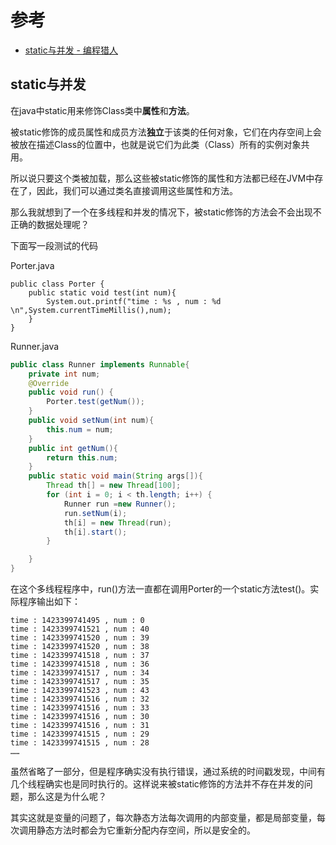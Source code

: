 # 参考

- [static与并发 - 编程猎人](https://www.programminghunter.com/article/9790843610/)



## static与并发

在java中static用来修饰Class类中**属性**和**方法**。

被static修饰的成员属性和成员方法**独立**于该类的任何对象，它们在内存空间上会被放在描述Class的位置中，也就是说它们为此类（Class）所有的实例对象共用。

所以说只要这个类被加载，那么这些被static修饰的属性和方法都已经在JVM中存在了，因此，我们可以通过类名直接调用这些属性和方法。

那么我就想到了一个在多线程和并发的情况下，被static修饰的方法会不会出现不正确的数据处理呢？

下面写一段测试的代码

Porter.java

```
public class Porter {
    public static void test(int num){
        System.out.printf("time : %s , num : %d \n",System.currentTimeMillis(),num);
    }
}
```

Runner.java

```java
public class Runner implements Runnable{
    private int num;
    @Override
    public void run() {
        Porter.test(getNum());
    }
    public void setNum(int num){
        this.num = num;
    }
    public int getNum(){
        return this.num;
    }
    public static void main(String args[]){
        Thread th[] = new Thread[100];
        for (int i = 0; i < th.length; i++) {
            Runner run =new Runner();
            run.setNum(i);
            th[i] = new Thread(run);
            th[i].start();
        }

    }
}
```

在这个多线程程序中，run()方法一直都在调用Porter的一个static方法test()。实际程序输出如下：

```
time : 1423399741495 , num : 0  
time : 1423399741521 , num : 40  
time : 1423399741520 , num : 39  
time : 1423399741520 , num : 38  
time : 1423399741518 , num : 37  
time : 1423399741518 , num : 36  
time : 1423399741517 , num : 34  
time : 1423399741517 , num : 35  
time : 1423399741523 , num : 43  
time : 1423399741516 , num : 32  
time : 1423399741516 , num : 33  
time : 1423399741516 , num : 30  
time : 1423399741516 , num : 31  
time : 1423399741515 , num : 29  
time : 1423399741515 , num : 28
……
```

虽然省略了一部分，但是程序确实没有执行错误，通过系统的时间戳发现，中间有几个线程确实也是同时执行的。这样说来被static修饰的方法并不存在并发的问题，那么这是为什么呢？

其实这就是变量的问题了，每次静态方法每次调用的内部变量，都是局部变量，每次调用静态方法时都会为它重新分配内存空间，所以是安全的。